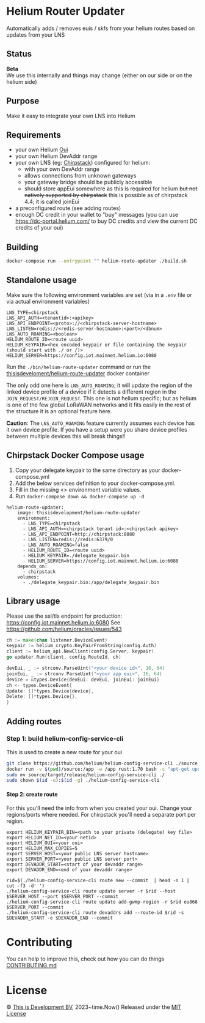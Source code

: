 # Helium Router Updater

Automatically adds / removes euis / skfs from your helium routes based on updates from your LNS

## Status

**Beta**  
We use this internally and things may change (either on our side or on the helium side)

## Purpose

Make it easy to integrate your own LNS into Helium

## Requirements

- your own Helium [Oui](https://docs.helium.com/use-the-network/run-a-network-server/buy-an-oui/)
- your own Helium DevAddr range
- your own LNS (eg: [Chirpstack](https://www.chirpstack.io/)) configured for helium:
    - with your own DevAddr range
    - allows connections from unknown gateways
    - your gateway bridge should be publicly accessible
    - should store appEui somewhere as this is required for helium ~~but not natively supported by chirpstack~~ this is
      possible as of chirpstack 4.4; it is called joinEui
- a preconfigured route (see adding routes)
- enough DC credit in your wallet to "buy" messages (you can use https://dc-portal.helium.com/ to buy DC credits and
  view the current DC credits of your oui)

## Building

```bash
docker-compose run --entrypoint "" helium-route-updater ./build.sh
```

## Standalone usage

Make sure the following environment variables are set (via in a `.env` file or via actual environment variables)

```
LNS_TYPE=chirpstack
LNS_API_AUTH=<tenantid>:<apikey>
LNS_API_ENDPOINT=<proto>://<chirpstack-server-hostname>
LNS_LISTEN=redis://<redis-server-hostname>:<port>/<dbnum>
LNS_AUTO_ROAMING=<boolean>
HELIUM_ROUTE_ID=<route uuid>
HELIUM_KEYPAIR=<hex encoded keypair or file containing the keypair (should start with ./ or /)>
HELIUM_SERVER=https://config.iot.mainnet.helium.io:6080
```

Run the `./bin/helium-route-updater` command or run
the [thisisdeveloment/helium-route-updater](https://hub.docker.com/repository/docker/thisisdevelopment/helium-route-updater/general)
docker container

The only odd one here is `LNS_AUTO_ROAMING`; it will update the region of the linked device profile of a device if it
detects a different region in the `JOIN_REQUEST/REJOIN_REQUEST`. This one is not helium specific; but as helium
is one of the few global LoRaWAN networks and it fits easily in the rest of the structure it is an optional feature here.

**Caution**: The `LNS_AUTO_ROAMING` feature currently assumes each device has it own device profile. If you have a setup 
were you share device profiles between multiple devices this wil break things!! 

## Chirpstack Docker Compose usage

1. Copy your delegate keypair to the same directory as your docker-compose.yml
2. Add the below services definition to your docker-compose.yml.
3. Fill in the missing <> environment variable values.
4. Run `docker-compose down && docker-compose up -d`

```
helium-route-updater:
    image: thisisdevelopment/helium-route-updater
    environment:
      - LNS_TYPE=chirpstack
      - LNS_API_AUTH=<chirpstack tenant id>:<chirpstack apikey>
      - LNS_API_ENDPOINT=http://chirpstack:8080
      - LNS_LISTEN=redis://redis:6379/0
      - LNS_AUTO_ROAMING=false
      - HELIUM_ROUTE_ID=<route uuid>
      - HELIUM_KEYPAIR=./delegate_keypair.bin
      - HELIUM_SERVER=https://config.iot.mainnet.helium.io:6080
    depends_on:
      - chirpstack
    volumes:
      - ./delegate_keypair.bin:/app/delegate_keypair.bin
```

## Library usage

Please use the ssl/tls endpoint for production: https://config.iot.mainnet.helium.io:6080
See https://github.com/helium/oracles/issues/543

```go
ch := make(chan listener.DeviceEvent)
keypair := helium_crypto.KeyPairFromString(config.Auth)
client := helium_api.NewClient(config.Server, keypair)
go updater.Run(client, config.RouteId, ch)

devEui, _ := strconv.ParseUint("<your device id>", 16, 64)
joinEui, _ := strconv.ParseUint("<your app eui>", 16, 64)
device = &types.Device{devEui: devEui, joinEui: joinEui}
ch <- types.DeviceEvent{
Update: []*types.Device{device},
Delete: []*types.Device{},
}

```

## Adding routes

### Step 1: build helium-config-service-cli

This is used to create a new route for your oui

```bash
git clone https://github.com/helium/helium-config-service-cli ./source
docker run -v $(pwd)/source:/app -w /app rust:1.70 bash -c "apt-get update && apt-get install -y protobuf-compiler && cargo install --path ."
sudo mv source/target/release/helium-config-service-cli ./
sudo chown $(id -u):$(id -g) ./helium-config-service-cli
```

#### Step 2: create route

For this you'll need the info from when you created your oui.
Change your regions/ports where needed. For chirpstack you'll need a separate port per region.

```base
export HELIUM_KEYPAIR_BIN=<path to your private (delegate) key file>
export HELIUM_NET_ID=<your netid>
export HELIUM_OUI=<your oui>
export HELIUM_MAX_COPIES=5
export SERVER_HOST=<your public LNS server hostname>
export SERVER_PORT=<your public LNS server port>
export DEVADDR_START=<start of your devaddr range>
export DEVADDR_END=<end of your devaddr range> 

rid=$(./helium-config-service-cli route new --commit  | head -n 1 | cut -f3 -d' ')
./helium-config-service-cli route update server -r $rid --host $SERVER_HOST --port $SERVER_PORT --commit
./helium-config-service-cli route update add-gwmp-region -r $rid eu868 $SERVER_PORT --commit
./helium-config-service-cli route devaddrs add --route-id $rid -s $DEVADDR_START -e $DEVADDR_END --commit
```

# Contributing

You can help to improve this, check out how you can do things [CONTRIBUTING.md](CONTRIBUTING.md)

# License

© [This is Development BV](https://www.thisisdevelopment.nl), 2023~time.Now()
Released under the [MIT License](./LICENSE)

